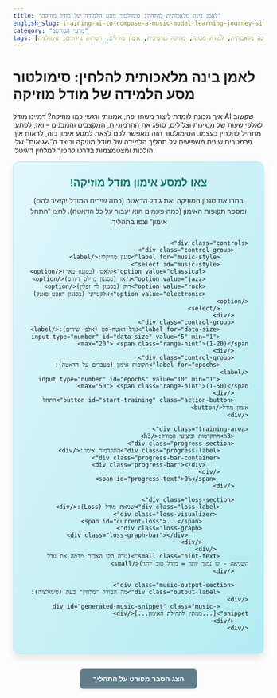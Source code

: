 ```yaml
---
title: "לאמן בינה מלאכותית להלחין: סימולטור מסע הלמידה של מודל מוזיקה"
english_slug: training-ai-to-compose-a-music-model-learning-journey-simulator
category: "מדעי המחשב"
tags: [בינה מלאכותית, למידת מכונה, מוזיקה גנרטיבית, אימון מודלים, רשתות נוירונים, סימולציה]
---
```


# לאמן בינה מלאכותית להלחין: סימולטור מסע הלמידה של מודל מוזיקה

איך מכונה לומדת ליצור משהו יפה, אמנותי ורגשי כמו מוזיקה? דמיינו מודל AI שקשוב לאלפי שעות של מנגינות וצלילים, סופג את ההרמוניות, המקצבים והמבנים – ואז, לפתע, מתחיל להלחין בעצמו. הסימולטור הזה מאפשר לכם לצאת למסע אימון כזה, לראות איך פרמטרים שונים משפיעים על תהליך הלמידה של מודל מוזיקה וכיצד ה"שגיאות" שלו הולכות ומצטמצמות בדרכו להפוך למלחין דיגיטלי.

<div class="simulator-container">
    <div class="simulator-header">
         <h2>צאו למסע אימון מודל מוזיקה!</h2>
         <p>בחרו את סגנון המוזיקה ואת גודל הדאטה (כמה שירים המודל יקשיב להם) ומספר תקופות האימון (כמה פעמים הוא יעבור על כל הדאטה). לחצו "התחל אימון" וצפו בתהליך!</p>
    </div>

    <div class="controls">
        <div class="control-group">
            <label for="music-style">סגנון מוזיקלי:</label>
            <select id="music-style">
                <option value="classical">קלאסי (בסגנון באך)</option>
                <option value="jazz">ג'אז (בסגנון מיילס דיוויס)</option>
                <option value="rock">רוק (בסגנון לד זפלין)</option>
                <option value="electronic">אלקטרוני (בסגנון דאפט פאנק)</option>
            </select>
        </div>
        <div class="control-group">
            <label for="data-size">גודל דאטה-סט (אלפי שירים):</label>
            <input type="number" id="data-size" value="5" min="1" max="20"> <span class="range-hint">(1-20)</span>
        </div>
        <div class="control-group">
            <label for="epochs">תקופות אימון (מעברים על הדאטה):</label>
            <input type="number" id="epochs" value="10" min="1" max="50"> <span class="range-hint">(1-50)</span>
        </div>
        <button id="start-training" class="action-button">התחל אימון מודל</button>
    </div>

    <div class="training-area">
        <h3>התקדמות וביצועי המודל:</h3>
        <div class="progress-section">
            <div class="progress-label">התקדמות אימון:</div>
            <div class="progress-bar-container">
                <div class="progress-bar"></div>
            </div>
             <span id="progress-text">0%</span>
        </div>

        <div class="loss-section">
            <div class="loss-label">שגיאת מודל (Loss):</div>
             <div class="loss-visualizer">
                 <span id="current-loss">...</span>
                 <div class="loss-graph">
                     <div class="loss-graph-bar"></div>
                 </div>
             </div>
            <small class="hint-text">(גובה הקו האדום מדמה את גודל השגיאה - קו נמוך יותר = מודל טוב יותר)</small>
        </div>

        <div class="music-output-section">
            <div class="output-label">מה המודל "מלחין" כעת (סימולציה):</div>
            <div id="generated-music-snippet" class="music-snippet">[...ממתין לתחילת האימון...]</div>
        </div>
    </div>
</div>

<style>
    /* כללי */
    .simulator-container {
        direction: rtl; /* לוודא כיווניות נכונה */
        text-align: right; /* לוודא יישור נכון */
        font-family: 'Arial', sans-serif; /* פונט כללי */
        background: linear-gradient(to bottom right, #e0f7fa, #b2ebf2); /* רקע נעים */
        border: 1px solid #b2ebf2;
        border-radius: 12px; /* פינות מעוגלות יותר */
        padding: 30px;
        margin-bottom: 30px;
        box-shadow: 0 8px 16px rgba(0, 0, 0, 0.1); /* צל עדין */
        overflow: hidden; /* למנוע גלישה של אנימציות */
    }

    .simulator-header h2 {
        color: #00796b; /* כותרת ראשית צבע ירוק-כחול */
        margin-top: 0;
        margin-bottom: 10px;
        text-align: center; /* ממורכז */
    }

     .simulator-header p {
         color: #333;
         text-align: center; /* ממורכז */
         margin-bottom: 25px;
         line-height: 1.5;
     }

    /* בקרה */
    .controls {
        display: flex; /* סידור באלמנטים בשורה */
        flex-wrap: wrap; /* גלישה לשורה חדשה במידת הצורך */
        gap: 20px; /* מרווח בין האלמנטים */
        margin-bottom: 25px;
        padding: 15px;
        background-color: #e0f2f7; /* רקע בהיר לבקרות */
        border-radius: 8px;
        border: 1px solid #b4dfe5;
        align-items: flex-end; /* יישור אלמנטים בחלק התחתון */
    }

    .control-group {
         flex: 1; /* מאפשר לכל קבוצת בקרה לתפוס מקום שווה */
         min-width: 220px; /* רוחב מינימלי למניעת התכווצות יתר */
         display: flex;
         flex-direction: column; /* סידור תווית ושדה קלט בטור */
    }

    .controls label {
        display: block; /* כל תווית בשורה משלה */
        margin-bottom: 8px; /* מרווח מתחת לתווית */
        font-weight: bold;
        color: #004d40; /* צבע כהה יותר לתוויות */
    }

     .controls input[type="number"],
     .controls select {
        padding: 10px 12px; /* ריפוד פנימי */
        border: 1px solid #b4dfe5;
        border-radius: 6px; /* פינות מעוגלות */
        font-size: 1em;
        box-sizing: border-box; /* גודל כולל כולל ריפוד וגבול */
        width: 100%; /* מתיחה לרוחב הקבוצה */
     }

     .range-hint {
         font-size: 0.85em;
         color: #555;
         margin-top: 4px;
         display: block; /* בשורה נפרדת */
     }

    .action-button {
        padding: 12px 25px;
        background-color: #00796b; /* צבע כפתור ראשי */
        color: white;
        border: none;
        border-radius: 6px;
        cursor: pointer;
        font-size: 1.1em;
        font-weight: bold;
        transition: background-color 0.3s ease, transform 0.1s ease; /* מעברי אנימציה */
        flex-shrink: 0; /* מונע מהכפתור להתכווץ */
    }

    .action-button:hover:not(:disabled) {
        background-color: #004d40; /* צבע כהה יותר בריחוף */
        transform: translateY(-2px); /* אפקט קפיצה קלה */
    }

     .action-button:active:not(:disabled) {
         transform: translateY(0); /* חוזר למקום בלחיצה */
     }

     .action-button:disabled {
         background-color: #ccc;
         cursor: not-allowed;
         box-shadow: none;
         transform: none;
     }

    /* אזור אימון */
    .training-area {
        margin-top: 25px;
        padding-top: 25px;
        border-top: 2px dashed #b4dfe5; /* גבול מפריד מעוצב */
        position: relative; /* עבור אנימציות פנימיות */
    }

    .training-area h3 {
        color: #00796b;
        margin-top: 0;
        margin-bottom: 20px;
    }

    /* אנימציית "אימון" */
    @keyframes pulse-border {
        0% { border-color: #b4dfe5; }
        50% { border-color: #00796b; }
        100% { border-color: #b4dfe5; }
    }

    .training-area.is-training {
         animation: pulse-border 2s infinite ease-in-out; /* אנימציה בזמן אימון */
         border-radius: 8px; /* לוודא שהאנימציה על מסגרת עגולה */
    }


    /* מד התקדמות */
    .progress-section {
         margin-bottom: 20px;
         display: flex;
         align-items: center; /* יישור רכיבים אנכית */
    }

     .progress-label {
         font-weight: bold;
         color: #333;
         min-width: 100px; /* רוחב קבוע לתווית */
     }

    .progress-bar-container {
        flex-grow: 1; /* מאפשר להתפשט לרוחב הפנוי */
        background-color: #e0e0e0;
        border-radius: 5px;
        overflow: hidden;
        height: 20px; /* גובה קבוע */
        margin: 0 15px; /* מרווח מצדדים */
        box-shadow: inset 0 1px 3px rgba(0, 0, 0, 0.2); /* צל פנימי למראה שקוע */
    }

    .progress-bar {
        height: 100%; /* גובה מלא של המכולה */
        width: 0%;
        background: linear-gradient(to right, #80cbc4, #00796b); /* גרדיאנט נעים */
        text-align: center;
        line-height: 20px; /* ממורכז אנכית */
        color: white;
        transition: width 0.7s ease-out; /* אנימציה חלקה וקצת מהירה יותר */
        font-size: 0.9em;
        font-weight: bold;
        display: flex; /* כדי למרכז את הטקסט אם היה בפנים */
        justify-content: center;
        align-items: center;
    }

     #progress-text {
         font-weight: bold;
         color: #004d40;
         min-width: 40px; /* רוחב קבוע למנוע שינוי בפריסה */
         text-align: left; /* יישור שמאלה */
     }

    /* הצגת שגיאה (Loss) */
    .loss-section {
        margin-top: 20px;
        margin-bottom: 20px;
        display: flex;
        align-items: flex-start; /* יישור למעלה */
    }

    .loss-label {
        font-weight: bold;
        color: #333;
        min-width: 100px; /* רוחב קבוע לתווית */
        padding-top: 5px; /* יישור עם הערך */
    }

    .loss-visualizer {
         display: flex;
         align-items: center;
         flex-grow: 1;
    }

     #current-loss {
         font-size: 1.2em;
         font-weight: bold;
         color: #d32f2f; /* צבע אדום לשגיאה */
         min-width: 80px; /* רוחב קבוע */
         text-align: left; /* יישור שמאלה */
     }

     .loss-graph {
         width: 150px; /* רוחב ויזואליזציית גרף */
         height: 60px; /* גובה מקסימלי לגרף */
         border-left: 1px solid #ccc;
         border-bottom: 1px solid #ccc;
         position: relative;
         margin-left: 15px; /* מרווח מהערך המספרי */
         overflow: hidden;
         background-color: #fff; /* רקע לבן לגרף */
         box-shadow: inset 0 0 5px rgba(0, 0, 0, 0.1); /* צל פנימי עדין */
         border-radius: 4px;
     }

     .loss-graph-bar {
         position: absolute;
         bottom: 0;
         left: 0;
         width: 100%;
         background-color: #ef9a9a; /* אדום בהיר */
         height: 100%; /* מתחיל מהגובה המקסימלי */
         transition: height 0.7s ease-out, background-color 0.7s ease; /* אנימציית גובה וצבע */
     }

     .loss-graph-bar.low-loss {
         background-color: #a5d6a7; /* ירוק בהיר כשנמוך */
     }

     .hint-text {
         display: block; /* בשורה נפרדת */
         margin-top: 5px;
         color: #555;
         font-size: 0.8em;
         flex-basis: 100%; /* תופס את כל הרוחב למטה */
         text-align: right;
     }


    /* פלט מוזיקלי */
    .music-output-section {
        margin-top: 20px;
        padding-top: 20px;
        border-top: 1px dashed #b4dfe5;
    }

    .output-label {
        font-weight: bold;
        color: #333;
        margin-bottom: 10px;
    }

     .music-snippet {
         min-height: 50px; /* גובה מינימלי */
         padding: 15px;
         background-color: #fff;
         border: 2px dashed #ccc;
         border-radius: 8px;
         font-style: italic;
         color: #555;
         transition: border-color 0.5s ease; /* אנימציית גבול */
         position: relative; /* עבור ספינר טעינה */
         overflow: hidden; /* למנוע גלישה של טקסט ארוך */
     }

     .music-snippet.is-training::after {
          content: '';
          position: absolute;
          top: 50%;
          left: 50%;
          transform: translate(-50%, -50%);
          width: 20px;
          height: 20px;
          border: 3px solid #f3f3f3; /* Light grey */
          border-top: 3px solid #00796b; /* Blue */
          border-radius: 50%;
          animation: spin 1s linear infinite; /* אנימציית סיבוב */
     }

     @keyframes spin {
         0% { transform: translate(-50%, -50%) rotate(0deg); }
         100% { transform: translate(-50%, -50%) rotate(360deg); }
     }

     .music-snippet.is-training {
         color: transparent; /* להסתיר את הטקסט בזמן הטעינה */
         text-align: center; /* מרכז את הספינר */
     }


    /* כפתור הסבר */
    #toggle-explanation {
        display: block;
        width: fit-content;
        margin: 30px auto; /* מרווח גדול יותר וממורכז */
        padding: 12px 25px;
        background-color: #607d8b; /* צבע אפור כחלחל */
        color: white;
        border: none;
        border-radius: 6px;
        cursor: pointer;
        font-size: 1em;
        font-weight: bold;
        transition: background-color 0.3s ease, transform 0.1s ease;
        box-shadow: 0 2px 4px rgba(0, 0, 0, 0.1);
    }

    #toggle-explanation:hover {
        background-color: #455a64; /* צבע כהה יותר בריחוף */
        transform: translateY(-2px);
    }

    #toggle-explanation:active {
         transform: translateY(0);
    }

    /* הסבר מפורט */
    .explanation {
        display: none; /* Hidden by default */
        margin-top: 30px;
        padding-top: 25px;
        border-top: 2px dashed #ccc;
        background-color: #f5f5f5; /* רקע בהיר יותר להסבר */
        padding: 25px;
        border-radius: 8px;
        line-height: 1.7; /* מרווח שורות גדול יותר */
        color: #333;
    }

    .explanation h2, .explanation h3 {
        color: #004d40; /* צבע כהה יותר לכותרות הסבר */
        margin-top: 25px;
        margin-bottom: 12px;
        border-bottom: 1px solid #eee; /* קו תחתון עדין */
        padding-bottom: 5px;
    }

    .explanation p {
        margin-bottom: 18px;
    }

    .explanation ul {
        margin-bottom: 18px;
        padding-right: 25px; /* ריפוד בצד ימין לרשימות */
        list-style-type: disc; /* נקודות לרשימה */
    }

    .explanation li {
        margin-bottom: 10px;
    }

     .explanation li strong {
         color: #004d40; /* הדגשה בצבע כהה */
     }

     .explanation small {
         display: block; /* בשורה נפרדת */
         margin-top: 15px;
         color: #666;
         font-size: 0.9em;
         font-style: italic;
     }

</style>

<button id="toggle-explanation">הצג הסבר מפורט על התהליך</button>

<div class="explanation" id="detailed-explanation">
    <h2>מהי הלחנת מוזיקה גנרטיבית באמצעות AI? מסע יצירתי של מכונה</h2>
    <p>הלחנת מוזיקה גנרטיבית היא תחום מרתק המאפשר למחשבים ליצור יצירות מוזיקליות חדשות לחלוטין. במקום להיות רק כלי בידי מלחין אנושי, ה-AI הופך בעצמו ל"מלחין", הלומד להבין ולהפיק מוזיקה על בסיס דאטה קיים. הוא מנתח אלפי יצירות בסגנון מסוים – החל מיצירות מופת קלאסיות ועד ללהיטים עכשוויים – סופג את הכללים, הדפוסים, ההרמוניות והמבנים, ואז משתמש בידע הזה כדי לייצר מוזיקה מקורית שנאמנה לסגנון.</p>

    <h2>המוח מאחורי המוזיקה: סוגי מודלי AI</h2>
    <p>כמו שלמלחינים שונים יש גישות שונות, גם עולם מודלי המוזיקה הגנרטיבית מציע מגוון טכניקות:</p>
    <ul>
        <li>**שרשראות מרקוב (Markov Chains):** אלו מודלים פשוטים יחסית, הלומדים מהי ההסתברות שתו מסוים יופיע לאחר רצף תווים קודם. הם מצוינים ליצירת רצפים קצרים שנשמעים הגיוניים באופן מקומי, אך לרוב מתקשים לבנות מבנים מורכבים וארוכי טווח שיש להם "נרטיב" מוזיקלי שלם. המוזיקה שהם יוצרים יכולה להישמע מעט אקראית או חסרת כיוון.</li>
        <li>**רשתות נוירונים עמוקות (Deep Learning Models):** כאן נכנסים המודלים המורכבים יותר, כמו RNNs (Recurrent Neural Networks) ובעיקר **טרנספורמרים (Transformers)**. מודלים אלו מסוגלים ללמוד תלויות מורכבות וארוכות טווח לאורך יצירה שלמה. הם יכולים "לזכור" תמות מוזיקליות שהופיעו בתחילת הקטע ולהתייחס אליהן בהמשך. מודלי טרנספורמרים, הודות למנגנון ה-"Attention" שלהם, מסוגלים להתמקד בחלקים הרלוונטיים ביותר של היצירה הקודמת כדי לחזות את התו הבא, מה שמוביל ליצירת מוזיקה קוהרנטית ומרתקת יותר.</li>
    </ul>

    <h2>חדר הכושר של ה-AI: תהליך האימון</h2>
    <p>אימון מודל AI להלחנת מוזיקה הוא תהליך איטרטיבי של למידה מטעויות ושיפור מתמיד. דמיינו זאת כילד הלומד שפה - הוא מקשיב, מנסה לחקות, טועה, ומקבל משוב כדי לשפר את יכולותיו:</p>
    <ul>
        <li>**ה"ספרייה": נתוני אימון (Data-set):** הלב של כל מודל AI. בלי דאטה איכותי וגדול מספיק בסגנון הרצוי (אלפי קובצי MIDI או תמלולים של מוזיקה), המודל פשוט לא יקבל מספיק חומר ללמידה מעמיקה. ככל שהספרייה גדולה ומגוונת יותר, כך המודל ילמד טוב יותר את כל הניואנסים והוריאציות בסגנון.</li>
        <li>**ה"מוח": ארכיטקטורת המודל:** בחירת סוג המודל (שרשרת מרקוב, RNN, טרנספורמר וכו') קובעת את היכולות הבסיסיות שלו ללמוד ולהפיק. זה כמו לבחור אם ללמד את הילד לזהות מילים בודדות (מרקוב) או לכתוב סיפורים מורכבים (טרנספורמר).</li>
        <li>**מד ה"טעות": פונקציית ההפסד (Loss Function):** זהו המדד הקריטי ביותר בתהליך האימון. בכל פעם שהמודל מנסה לחזות את התו הבא ברצף ו"טועה" (כלומר, הניחוש שלו שונה מהתו האמיתי בדאטה-סט), פונקציית ההפסד "מתריעה" על גודל הטעות. ככל שההפסד גבוה יותר, המודל רחוק יותר מלהבין את הנתונים. המטרה של האימון היא למזער את הערך הזה.</li>
        <li>**ה"מורה": תהליך האופטימיזציה:** אלגוריתמים מתמטיים מתוחכמים (כמו Gradient Descent) פועלים כמו מורה שמכוונן את הפרמטרים הפנימיים של המודל (ה"מוח" שלו) בהתבסס על מד הטעות. הם מזהים באיזה כיוון יש "לעדכן" את המודל כדי שבפעם הבאה שיתקל ברצף דומה, הוא יטעה פחות. תהליך זה מתרחש על פני תקופות אימון רבות (Epochs).</li>
        <li>**"שעות הלימוד": תקופות אימון (Epochs):** כל תקופת אימון מייצגת מעבר מלא על כל נתוני האימון. המודל "מקשיב" לכל השירים בדאטה-סט פעם נוספת, משווה את תחזיותיו למציאות, ומשפר את עצמו. מעט מדי תקופות (תת-אימון) - המודל לא ילמד מספיק והשגיאה תישאר גבוהה. יותר מדי תקופות עלולות לגרום ל"שינון" במקום ל"הבנה" (Overfitting) - המודל ישנן את הדאטה-סט הספציפי במקום ללמוד את העקרונות הכלליים של המוזיקה, ויתקשה להלחין משהו חדש באמת.</li>
    </ul>

    <h2>השפעת הפרמטרים: כיצד לבנות מלחין AI מוצלח?</h2>
    <p>הסימולטור מאפשר לכם לשחק עם שני פרמטרים מרכזיים המשפיעים באופן דרמטי על תוצאות האימון:</p>
    <ul>
        <li>**כמות נתוני אימון:** דאטה-סט גדול יותר חושף את המודל למגוון רחב יותר של דפוסים, וריאציות ומבנים בסגנון הנבחר. ככל שיש יותר שירים בסגנון, כך המודל יכול ללמוד את ה"שפה" המוזיקלית על בוריה, ולהיות מסוגל ליצור יצירות מגוונות ועשירות יותר, עם סיכון נמוך יותר לחזור על עצמו או "להמציא" דפוסים לא קיימים. כמות גדולה יותר של דאטה לרוב מאיצה גם את ירידת השגיאה ההתחלתית.</li>
        <li>**מספר תקופות אימון:** קובע את "עומק" הלמידה. בכל תקופה, המודל מחדד את הבנתו ומקטין את שגיאותיו. מספר גבוה יותר של תקופות מאפשר לו להגיע לרמת דיוק גבוהה יותר ולהקטין את ההפסד בצורה משמעותית. עם זאת, כאמור, מספר מוגזם עלול לגרום להתאמת יתר. המטרה היא למצוא את "נקודת האיזון" שבה ההפסד נמוך והמודל עדיין יודע להכליל.</li>
    </ul>

    <h2>איך נדע אם המודל "הבין"?</h2>
    <p>מודל שאומן בהצלחה על דאטה-סט גדול ומגוון, עם מספר תקופות אופטימלי, יציג שגיאת אימון נמוכה משמעותית לעומת ההתחלה. שגיאה נמוכה מצביעה על כך שהמודל "הבין" טוב יותר את המבנה, ההרמוניה, והקצב של הסגנון הנבחר. כאשר משתמשים בו ליצירת מוזיקה חדשה (תהליך שנקרא "סמפול" או Generation), הוא נוטה להפיק יצירות שנשמעות קוהרנטיות, בעלות מבנה הגיוני, ויותר חשוב - נאמנות לסגנון שעל בסיסו אומן. בסימולטור, ירידת השגיאה ושיפור קטע המוזיקה המדומה משקפים את ההתקדמות הזו.</p>

    <h2>האתגרים שבדרך ליצירת מופת דיגיטלית</h2>
    <p>למרות ההתקדמות המדהימה, הלחנת AI עדיין מתמודדת עם אתגרים רבים שהסימולציה הזו מדמה באופן חלקי:</p>
    <ul>
        <li>**מבנה ארוך טווח:** קשה למודלים לשמור על קו מלודי, הרמוני או ריתמי שמתפתח באופן הגיוני ומרתק לאורך יצירה שלמה, מעבר לכמה תיבות בודדות.</li>
        <li>**רגש ואקספרסיביות:** מודלים מצליחים לחקות מבנים, אך הוספת "רגש", דינמיקה, ופרשנות אמנותית שמאפיינים מלחין או מבצע אנושי היא עדיין אתגר משמעותי.</li>
        <li>**מקוריות מול חיקוי:** לעיתים קרובות, המודל מייצר יצירות שנשמעות כמו קומפילציה או חיקוי ישיר של נתוני האימון, במקום ליצור משהו מקורי באמת שמרחיב את גבולות הסגנון.</li>
        <li>**הקשר תרבותי:** מוזיקה קשורה עמוקות להקשר תרבותי, היסטורי ורגשי. מודל AI אינו מבין את המשמעויות העמוקות הללו, אלא רק דפוסים סטטיסטיים בנתונים.</li>
    </ul>
     <small>הסימולטור הנ"ל הוא הדמיה פשטנית של תהליך אימון מורכב בהרבה, ונועד להמחיש את הקשר בין גודל הדאטה, תקופות האימון, ירידת שגיאת המודל ושיפור איכות הפלט הסימולטיבי. הוא אינו מריץ מודל AI אמיתי.</small>
</div>

<script>
    document.addEventListener('DOMContentLoaded', () => {
        const startButton = document.getElementById('start-training');
        const musicStyleSelect = document.getElementById('music-style');
        const dataSizeInput = document.getElementById('data-size');
        const epochsInput = document.getElementById('epochs');
        const progressBar = document.querySelector('.progress-bar');
        const progressText = document.getElementById('progress-text');
        const currentLossSpan = document.getElementById('current-loss');
        const lossGraphBar = document.querySelector('.loss-graph-bar');
        const generatedMusicSnippetDiv = document.getElementById('generated-music-snippet');
        const explanationDiv = document.getElementById('detailed-explanation');
        const toggleExplanationButton = document.getElementById('toggle-explanation');
        const trainingArea = document.querySelector('.training-area');
        const inputs = [musicStyleSelect, dataSizeInput, epochsInput, startButton];

        const initialLoss = 100; // Simulate a high starting loss
        let currentLoss = initialLoss;
        let animationFrameId = null; // To manage animation loop

        const musicSnippets = {
            initial: "[...ממתין לתחילת אימון...]",
            random: "[רעש דיגיטלי... צלילים אקראיים ולא קשורים...]",
            earlyTraining: "[מתחילים להופיע רמזים למקצב או מלודיה, אבל מבולגן וחסר קוהרנטיות...]",
            midTraining: "[ישנם אלמנטים מוזיקליים בסגנון הנבחר, כמו הרמוניות פשוטות או דפוסים ריתמיים, אך היצירה עדיין לא מובנית...]",
            lateTraining: "[נשמע כמו מוזיקה בסגנון הנבחר, עם מלודיות ואקורדים הגיוניים, אך עדיין יש טעויות מבניות או מעברים צורמים...]",
            trainedClassical: "[מנגינה קצרה ואלגנטית בסגנון באך, עם מבנה הרמוני צפוי וקונטרפונקט...]",
            trainedJazz: "[קטע ג'אז קצבי עם סווינג, אקורדים מורכבים ומוטיב מלודי שמתפתח...]",
            trainedRock: "[ריף גיטרה עוצמתי בסגנון רוק קלאסי, עם קצב תופים פשוט...]",
            trainedElectronic: "[ביט אלקטרוני חוזר ומדבק, עם קו בס וצלילי סינתיסייזר מלודיים...]"
        };

        function updateSimulatorState(progress, loss, musicText, isTraining = false) {
            progressBar.style.width = progress + '%';
            // Update text only for full percentage points
            progressText.textContent = Math.round(progress) + '%';

            currentLossSpan.textContent = loss.toFixed(2);

            // Scale loss bar height: max loss (initialLoss) = 100% height, minimum realistic loss (e.g., 5) = 0% height
            const minLoss = 5; // Assume loss can drop down to this minimum
            const maxLossRange = initialLoss - minLoss;
            const lossHeightPercent = Math.max(0, Math.min(100, ((loss - minLoss) / maxLossRange) * 100));
            // Invert height because 100% loss should be full bar, 0% loss should be empty bar
            lossGraphBar.style.height = lossHeightPercent + '%';

            // Change loss bar color based on loss value
            if (loss < initialLoss * 0.3) { // Lower third is green
                 lossGraphBar.classList.add('low-loss');
            } else {
                 lossGraphBar.classList.remove('low-loss');
            }


            // Update music snippet text more dynamically during simulation
             if (!isTraining || progress === 0 || progress === 100) {
                  generatedMusicSnippetDiv.textContent = musicText;
             } else {
                  // During training, update snippet based on progress intervals
                  if (progress < 20) {
                       generatedMusicSnippetDiv.textContent = musicSnippets.random;
                  } else if (progress < 45) {
                      generatedMusicSnippetDiv.textContent = musicSnippets.earlyTraining;
                  } else if (progress < 75) {
                       generatedMusicSnippetDiv.textContent = musicSnippets.midTraining;
                  } else {
                       generatedMusicSnippetDiv.textContent = musicSnippets.lateTraining;
                  }
             }

             // Add or remove training animation class
             if (isTraining) {
                 trainingArea.classList.add('is-training');
                 generatedMusicSnippetDiv.classList.add('is-training');
             } else {
                 trainingArea.classList.remove('is-training');
                 generatedMusicSnippetDiv.classList.remove('is-training');
             }
        }

        function runTrainingSimulation() {
            const dataSize = parseInt(dataSizeInput.value);
            const epochs = parseInt(epochsInput.value);
            const selectedStyle = musicStyleSelect.value;

            // Basic validation
            if (isNaN(dataSize) || dataSize < 1 || dataSize > 20 || isNaN(epochs) || epochs < 1 || epochs > 50) {
                 alert('אנא הכניסו ערכים תקינים לפרמטרים (גודל דאטה 1-20, תקופות 1-50).');
                 return;
            }

            // Disable controls during training
            inputs.forEach(input => input.disabled = true);

            currentLoss = initialLoss; // Reset loss
            updateSimulatorState(0, currentLoss, musicSnippets.random, true); // Start training state

            const totalSteps = 200; // More animation steps for smoother feel
            let currentStep = 0;
            const baseSimulationDuration = 8000; // Base total duration in ms
            // Adjust duration based on parameters - more data/epochs might simulate faster learning initially,
            // but overall training takes longer in reality. Let's simplify and make it a fixed time for animation.
            const simulationDuration = baseSimulationDuration;

            const startTime = performance.now();

            function simulateStep(currentTime) {
                const elapsedTime = currentTime - startTime;
                const progress = Math.min(1, elapsedTime / simulationDuration);

                // Simulate loss decrease based on progress and parameters
                // Faster initial drop, tapers off. Parameters influence the final loss level.
                // Loss decreases from initialLoss towards a minimum influenced by dataSize and epochs.
                const simulatedFinalMinLoss = Math.max(5, initialLoss * 0.2 - (dataSize * 0.5 + epochs * 0.4)); // A bit more sensitive to params
                const lossRange = initialLoss - simulatedFinalMinLoss;
                // Use a non-linear function for loss decrease (e.g., exponential decay or similar curve)
                const easedProgress = 1 - Math.pow(1 - progress, 3); // Cubic easing out
                currentLoss = initialLoss - (lossRange * easedProgress);

                updateSimulatorState(progress * 100, currentLoss, null, true); // Pass null for music text to let updateSimulatorState handle it

                currentStep++;
                if (progress < 1) {
                    animationFrameId = requestAnimationFrame(simulateStep);
                } else {
                    // Training finished
                    let finalLoss = Math.max(5, currentLoss); // Ensure it doesn't go below 5
                    let finalMusicSnippet;

                    if (finalLoss < initialLoss * 0.15) { // High quality
                        finalMusicSnippet = musicSnippets[`trained${selectedStyle.charAt(0).toUpperCase() + selectedStyle.slice(1)}`] || musicSnippets.lateTraining;
                    } else if (finalLoss < initialLoss * 0.3) { // Good quality
                         finalMusicSnippet = musicSnippets.lateTraining;
                    } else if (finalLoss < initialLoss * 0.5) { // Acceptable quality
                         finalMusicSnippet = musicSnippets.midTraining;
                    } else { // Poor quality
                         finalMusicSnippet = musicSnippets.earlyTraining;
                    }

                    updateSimulatorState(100, finalLoss, finalMusicSnippet, false); // End training state

                    // Re-enable controls
                    inputs.forEach(input => input.disabled = false);
                     cancelAnimationFrame(animationFrameId); // Stop the animation loop
                }
            }

             // Cancel any existing animation before starting a new one
             if (animationFrameId) {
                 cancelAnimationFrame(animationFrameId);
             }
             requestAnimationFrame(simulateStep); // Start the simulation loop
        }

        startButton.addEventListener('click', runTrainingSimulation);

        toggleExplanationButton.addEventListener('click', () => {
            const isHidden = explanationDiv.style.display === 'none' || explanationDiv.style.display === '';
            explanationDiv.style.display = isHidden ? 'block' : 'none';
            toggleExplanationButton.textContent = isHidden ? 'הסתר הסבר מפורט על התהליך' : 'הצג הסבר מפורט על התהליך';
        });

        // Initial state setup
        updateSimulatorState(0, initialLoss.toFixed(2), musicSnippets.initial, false);
         lossGraphBar.style.height = '100%'; // Start loss bar at max height
         currentLossSpan.textContent = initialLoss.toFixed(2); // Display initial loss correctly
    });
</script>